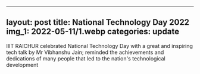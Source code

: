 ----
layout: post
title:  National Technology Day 2022
img_1:  2022-05-11/1.webp
categories: update
---
IIIT RAICHUR celebrated National Technology Day with a great and inspiring tech talk by Mr Vibhanshu Jain; reminded the achievements and dedications of many people that led to the nation's technological development
